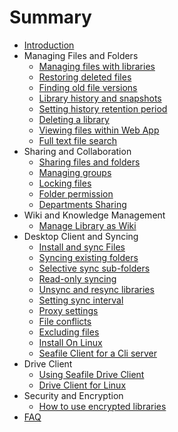 # Summary

* [Introduction](README.md)
* Managing Files and Folders
   * [Managing files with libraries](file_folder_managing/libraries_managing.md)
   * [Restoring deleted files](file_folder_managing/restoring_deleted_files.md)
   * [Finding old file versions](file_folder_managing/finding_older_version_files.md)
   * [Library history and snapshots](file_folder_managing/library_history_and_snapshots.md)
   * [Setting history retention period](file_folder_managing/setting_library_history.md)
   * [Deleting a library](file_folder_managing/deleting_a_library.md)
   * [Viewing files within Web App](file_folder_managing/viewing_files_within_web_app.md)
   * [Full text file search](file_folder_managing/full-text_file_search.md)
* Sharing and Collaboration
   * [Sharing files and folders](sharing_collaboration/sharing_files_and_folders.md)
   * [Managing groups](sharing_collaboration/groups_managing.md)
   * [Locking files](sharing_collaboration/file_locking.md)
   * [Folder permission](sharing_collaboration/folder_permission.md)
   * [Departments Sharing](sharing_collaboration/departments.md)
* Wiki and Knowledge Management
   * [Manage Library as Wiki](wiki/manage_library_as_wiki.md)
* Desktop Client and Syncing
   * [Install and sync Files](syncing_client/install_sync.md)
   * [Syncing existing folders](syncing_client/syncing_existing_folders.md)
   * [Selective sync sub-folders](syncing_client/selective_sync_sub-folders.md)
   * [Read-only syncing](syncing_client/read-only_syncing.md)
   * [Unsync and resync libraries](syncing_client/unsync_and_resync_library.md)
   * [Setting sync interval](syncing_client/setting_sync_interval.md)
   * [Proxy settings](syncing_client/proxy_settings.md)
   * [File conflicts](syncing_client/file_conflicts.md)
   * [Excluding files](syncing_client/excluding_files.md)
   * [Install On Linux](syncing_client/install_linux_client.md)
   * [Seafile Client for a Cli server](syncing_client/linux-cli.md)
* Drive Client
   * [Using Seafile Drive Client](drive_client/using_drive_client.md)
   * [Drive Client for Linux](drive_client/drive_client_for_linux.md)
* Security and Encryption
   * [How to use encrypted libraries](security_and_encryption/use_encrypted_libraries.md)
* [FAQ](faq.md)
